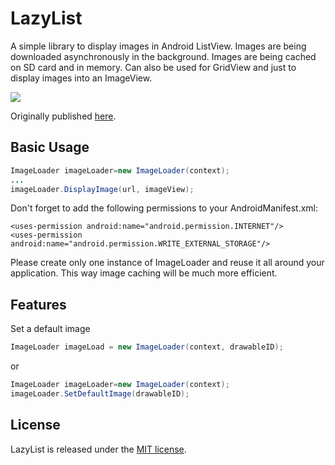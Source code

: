 # LazyList

A simple library to display images in Android ListView. Images are being downloaded asynchronously in the background. Images are being cached on SD card and in memory. Can also be used for GridView and just to display images into an ImageView.

<img src="http://img718.imageshack.us/img718/9149/screen1sx.png" />

Originally published <a href="http://stackoverflow.com/questions/541966/android-how-do-i-do-a-lazy-load-of-images-in-listview/3068012#3068012">here</a>.

## Basic Usage
``` java
ImageLoader imageLoader=new ImageLoader(context);
...
imageLoader.DisplayImage(url, imageView);
```
Don't forget to add the following permissions to your AndroidManifest.xml:

    <uses-permission android:name="android.permission.INTERNET"/>
    <uses-permission android:name="android.permission.WRITE_EXTERNAL_STORAGE"/>

    
Please create only one instance of ImageLoader and reuse it all around your application. This way image caching will be much more efficient.

## Features 
Set a default image
``` java
ImageLoader imageLoad = new ImageLoader(context, drawableID);
```
or
``` java
ImageLoader imageLoader=new ImageLoader(context);
imageLoader.SetDefaultImage(drawableID);
```

## License

LazyList is released under the <a href="https://github.com/thest1/LazyList/blob/master/LICENSE">MIT license</a>.
